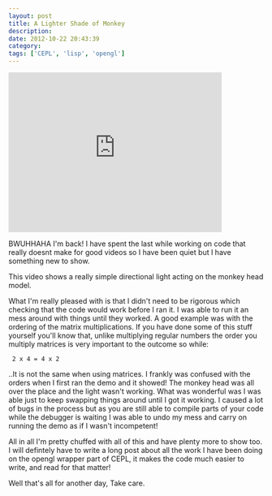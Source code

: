 ```yaml
---
layout: post
title: A Lighter Shade of Monkey
description:
date: 2012-10-22 20:43:39
category:
tags: ['CEPL', 'lisp', 'opengl']
---
```


<iframe width="420" height="315" src="http://www.youtube.com/embed/YsQZ20ZnnNA" frameborder="0" >  </iframe>

BWUHHAHA I'm back! I have spent the last while working on code that really doesnt make for good
videos so I have been quiet but I have something new to show.

This video shows a really simple directional light acting on the monkey head model.

What I'm really pleased with is that I didn't need to be rigorous which checking that the code would work before I ran it. I was able to run it an mess around with things until they worked. A good example was with the ordering of the matrix multiplications. If you have done some of this stuff yourself you'll know that, unlike multiplying regular numbers the order you multiply matrices is very important to the outcome so while:

     2 x 4 = 4 x 2 

..It is not the same when using matrices. I frankly was confused with the orders when I first ran the demo and it showed! The monkey head was all over the place and the light wasn't working. What was wonderful was I was able just to keep swapping things around until I got it working. I caused a lot of bugs in the process but as you are still able to compile parts of your code while the debugger is waiting I was able to undo my mess and carry on running the demo as if I wasn't incompetent!

All in all I'm pretty chuffed with all of this and have plenty more to show too. I will defintely have to write a long post about all the work I have been doing on the opengl wrapper part of CEPL, it makes the code much easier to write, and read for that matter! 

Well that's all for another day,
Take care.